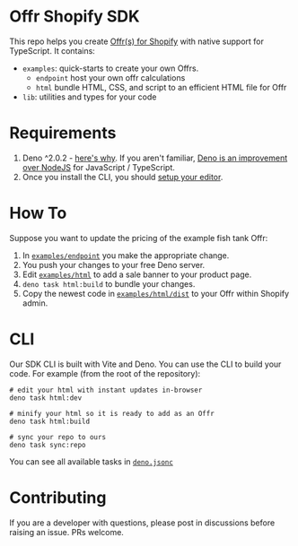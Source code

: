 # Offr Shopify SDK

This repo helps you create [Offr(s) for Shopify](https://apps.shopify.com/offr)
with native support for TypeScript. It contains:

- `examples`: quick-starts to create your own Offrs.
  - `endpoint` host your own offr calculations
  - `html` bundle HTML, CSS, and script to an efficient HTML file for Offr
- `lib`: utilities and types for your code

# Requirements

1. Deno ^2.0.2 - [here's why](/examples/html). If you aren't familiar,
   [Deno is an improvement over NodeJS](https://deno.com/learn/nodes-complexity-problem)
   for JavaScript / TypeScript.
2. Once you install the CLI, you should
   [setup your editor](https://docs.deno.com/runtime/getting_started/setup_your_environment).

# How To

Suppose you want to update the pricing of the example fish tank Offr:

1. In [`examples/endpoint`](/examples/endpoint) you make the appropriate change.
2. You push your changes to your free Deno server.
3. Edit [`examples/html`](/examples/html) to add a sale banner to your product
   page.
4. `deno task html:build` to bundle your changes.
5. Copy the newest code in [`examples/html/dist`](/examples/html/dist) to your
   Offr within Shopify admin.

# CLI

Our SDK CLI is built with Vite and Deno. You can use the CLI to build your code.
For example (from the root of the repository):

```shell
# edit your html with instant updates in-browser
deno task html:dev

# minify your html so it is ready to add as an Offr
deno task html:build

# sync your repo to ours
deno task sync:repo
```

You can see all available tasks in [`deno.jsonc`](deno.jsonc)

# Contributing

If you are a developer with questions, please post in discussions before raising
an issue. PRs welcome.
